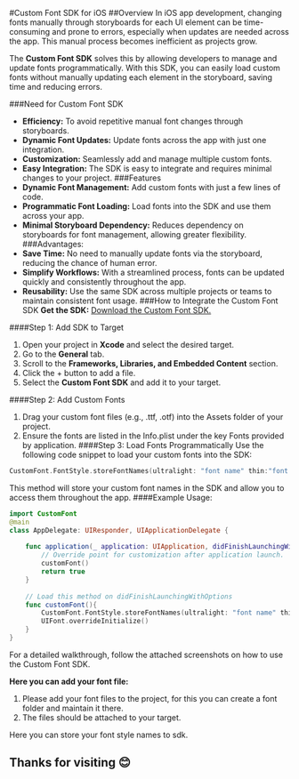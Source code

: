 #Custom Font SDK for iOS
##Overview
In iOS app development, changing fonts manually through storyboards for each UI element can be time-consuming and prone to errors, especially when updates are needed across the app. This manual process becomes inefficient as projects grow.

The **Custom Font SDK** solves this by allowing developers to manage and update fonts programmatically. With this SDK, you can easily load custom fonts without manually updating each element in the storyboard, saving time and reducing errors.

###Need for Custom Font SDK
- **Efficiency:** To avoid repetitive manual font changes through storyboards.
- **Dynamic Font Updates:** Update fonts across the app with just one integration.
- **Customization:** Seamlessly add and manage multiple custom fonts.
- **Easy Integration:** The SDK is easy to integrate and requires minimal changes to your project.
###Features
- **Dynamic Font Management:** Add custom fonts with just a few lines of code.
- **Programmatic Font Loading:** Load fonts into the SDK and use them across your app.
- **Minimal Storyboard Dependency:** Reduces dependency on storyboards for font management, allowing greater flexibility.
###Advantages:
- **Save Time:** No need to manually update fonts via the storyboard, reducing the chance of human error.
- **Simplify Workflows:** With a streamlined process, fonts can be updated quickly and consistently throughout the app.
- **Reusability:** Use the same SDK across multiple projects or teams to maintain consistent font usage.
###How to Integrate the Custom Font SDK
**Get the SDK:** [Download the Custom Font SDK.](https://github.com/SreenuvasulaReddy/Sample/blob/main/CustomFont.xcframework.zip "Download the Custom Font SDK.")

####Step 1: Add SDK to Target
1.	Open your project in **Xcode** and select the desired target.
2.	Go to the **General** tab.
3.	Scroll to the **Frameworks, Libraries, and Embedded Content** section.
4.	Click the + button to add a file.
5.	Select the **Custom Font SDK** and add it to your target.

####Step 2: Add Custom Fonts
1.	Drag your custom font files (e.g., .ttf, .otf) into the Assets folder of your project.
2.	Ensure the fonts are listed in the Info.plist under the key Fonts provided by application.
####Step 3: Load Fonts Programmatically
Use the following code snippet to load your custom fonts into the SDK:

```swift
CustomFont.FontStyle.storeFontNames(ultralight: "font name" thin:"font name", light: "font name", regular: "font name", medium: "font name", semiBold: "font name", bold: "font name", heavy: "font name", black: "font name")
```
This method will store your custom font names in the SDK and allow you to access them throughout the app.
####Example Usage:
```swift
import CustomFont
@main
class AppDelegate: UIResponder, UIApplicationDelegate {
   
    func application(_ application: UIApplication, didFinishLaunchingWithOptions launchOptions: [UIApplication.LaunchOptionsKey: Any]?) -> Bool {
        // Override point for customization after application launch.
        customFont()
        return true
    }
    
    // Load this method on didFinishLaunchingWithOptions
    func customFont(){
        CustomFont.FontStyle.storeFontNames(ultralight: "font name" thin:"font name", light: "font name", regular: "font name", medium: "font name", semiBold: "font name", bold: "font name", heavy: "font name", black: "font name")
        UIFont.overrideInitialize()
    }
}
```
For a detailed walkthrough, follow the attached screenshots on how to use the Custom Font SDK.



**Here you can add your font file:**
1.	Please add your font files to the project, for this you can create a font folder and maintain it there.
2.	The files should be attached to your target.



Here you can store your font style names to sdk.

 

## Thanks for visiting 😊

